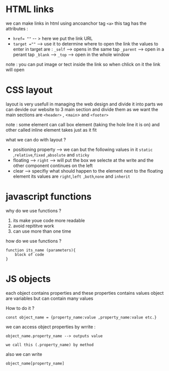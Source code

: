# HTML links 

we can make links in html using ancoanchor tag `<a>`
this tag has the attributes :
+ `href= ""` -- > here we put the link URL 
+ `target =""` --> use it to determine where to open the link 
   the values to enter in target are :
   `_self` --> opens in the same tap 
   `_parent` --> open in a perant tap 
   `_blank` -->
   `_top` --> open in the whole window

note : you can put image or tect inside the link so when chlick on it the link will open 


# CSS layout 

layout is very usefull in managing the web design and divide it into parts
we can devide our website to 3 main section and divide them as we want 
the main sections are `<header>` , <`main`> and `<footer>`

note : some element can call box element (taking the hole line it is on) and other called inline element takes just as it fit 

what we can do with layout ? 
+ positioning property --> we can but the following values in it `static` ,`relative`,`fixed` ,`absolute` and `sticky` 
+ floating --> `right` --> will put the box we selecte at the write and the other component continues on the left
+ clear --> specifiy what should happen to the element next to the floating element its values are `right`,`left `,`both`,`none` and `inherit`

# javascript functions 

why do we use functions ? 
1) its make youe code more readable 
2) avoid repititve work 
3) can use more than one time 

how do we use functions ?
```
function its_name (parameters){
    block of code
}
```
# JS objects 

each object contains properties and these properties contains values 
object are variables but can contain many values 

How to do it ? 

```
const object_name = {property_name:value ,property_name:value etc.}
```

we can access object properties by wrrite :

```
object_name.property_name --> outputs value

we call this (.property_name) by method 

```
also we can write 

```
object_name[property_name]
```

